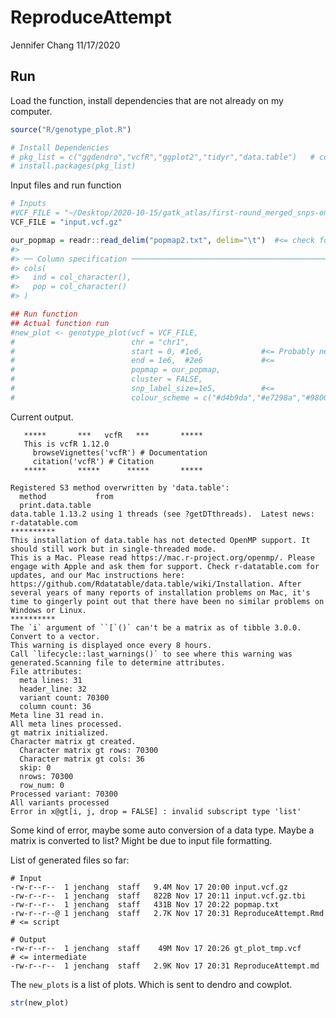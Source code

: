 ReproduceAttempt
================
Jennifer Chang
11/17/2020

## Run

Load the function, install dependencies that are not already on my
computer.

``` r
source("R/genotype_plot.R")

# Install Dependencies
# pkg_list = c("ggdendro","vcfR","ggplot2","tidyr","data.table")   # cowplot
# install.packages(pkg_list)
```

Input files and run function

``` r
# Inputs
#VCF_FILE = "~/Desktop/2020-10-15/gatk_atlas/first-round_merged_snps-only_snp-only.pass-only.vcf"
VCF_FILE = "input.vcf.gz"

our_popmap = readr::read_delim("popmap2.txt", delim="\t")  #<= check formatting here
#> 
#> ── Column specification ────────────────────────────────────────────────────────
#> cols(
#>   ind = col_character(),
#>   pop = col_character()
#> )

## Run function
## Actual function run
#new_plot <- genotype_plot(vcf = VCF_FILE,
#                          chr = "chr1",
#                          start = 0, #1e6,             #<= Probably need to adjust params here
#                          end = 1e6,  #2e6             #<= 
#                          popmap = our_popmap,
#                          cluster = FALSE,
#                          snp_label_size=1e5,          #<=
#                          colour_scheme = c("#d4b9da","#e7298a","#980043"))
```

Current output.


       *****       ***   vcfR   ***       *****
       This is vcfR 1.12.0 
         browseVignettes('vcfR') # Documentation
         citation('vcfR') # Citation
       *****       *****      *****       *****

    Registered S3 method overwritten by 'data.table':
      method           from
      print.data.table     
    data.table 1.13.2 using 1 threads (see ?getDTthreads).  Latest news: r-datatable.com
    **********
    This installation of data.table has not detected OpenMP support. It should still work but in single-threaded mode.
    This is a Mac. Please read https://mac.r-project.org/openmp/. Please engage with Apple and ask them for support. Check r-datatable.com for updates, and our Mac instructions here: https://github.com/Rdatatable/data.table/wiki/Installation. After several years of many reports of installation problems on Mac, it's time to gingerly point out that there have been no similar problems on Windows or Linux.
    **********
    The `i` argument of ``[`()` can't be a matrix as of tibble 3.0.0.
    Convert to a vector.
    This warning is displayed once every 8 hours.
    Call `lifecycle::last_warnings()` to see where this warning was generated.Scanning file to determine attributes.
    File attributes:
      meta lines: 31
      header_line: 32
      variant count: 70300
      column count: 36
    Meta line 31 read in.
    All meta lines processed.
    gt matrix initialized.
    Character matrix gt created.
      Character matrix gt rows: 70300
      Character matrix gt cols: 36
      skip: 0
      nrows: 70300
      row_num: 0
    Processed variant: 70300
    All variants processed
    Error in x@gt[i, j, drop = FALSE] : invalid subscript type 'list'

Some kind of error, maybe some auto conversion of a data type. Maybe a
matrix is converted to list? Might be due to input file formatting.

List of generated files so far:

    # Input
    -rw-r--r--  1 jenchang  staff   9.4M Nov 17 20:00 input.vcf.gz
    -rw-r--r--  1 jenchang  staff   822B Nov 17 20:11 input.vcf.gz.tbi
    -rw-r--r--  1 jenchang  staff   431B Nov 17 20:22 popmap.txt
    -rw-r--r--@ 1 jenchang  staff   2.7K Nov 17 20:31 ReproduceAttempt.Rmd # <= script

    # Output
    -rw-r--r--  1 jenchang  staff    49M Nov 17 20:26 gt_plot_tmp.vcf      # <= intermediate
    -rw-r--r--  1 jenchang  staff   2.9K Nov 17 20:31 ReproduceAttempt.md

The `new_plots` is a list of plots. Which is sent to dendro and cowplot.

``` r
str(new_plot)
```
